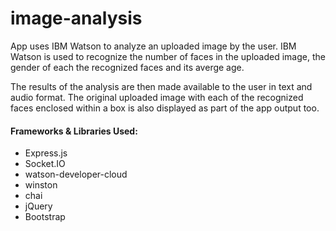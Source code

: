 # image-analysis

App uses IBM Watson to analyze an uploaded image by the user. IBM Watson is used to recognize the number of faces in the uploaded image, the gender of each the recognized faces and its averge age.

The results of the analysis are then made available to the user in text and audio format. The original uploaded image with each of the recognized faces enclosed within a box is also displayed as part of the app output too.


#### Frameworks & Libraries Used:
* Express.js
* Socket.IO
* watson-developer-cloud
* winston
* chai
* jQuery
* Bootstrap
